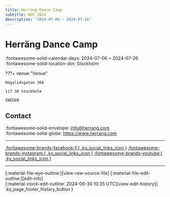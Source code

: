 ```yaml
---
title: Herräng Dance Camp
subtitle: HDC 2024
description: "2024-07-06 ~ 2024-07-26"
---
```


# Herräng Dance Camp 

:fontawesome-solid-calendar-days: 2024-07-06 ~ 2024-07-26  
:fontawesome-solid-location-dot: Stockholm  

???+ venue "Venue"

    Högalidsgatan 36A  
      
    117 30 Stockholm  
      
    SWEDEN  

## Contact

:fontawesome-solid-envelope: <info@herrang.com>  
:fontawesome-solid-globe: <https://www.herrang.com>  

---

 [:fontawesome-brands-facebook-f:{ .ky_social_links_icon }](https://www.facebook.com/herrangdancecamp) [:fontawesome-brands-instagram:{ .ky_social_links_icon }](https://instagram.com/herrangdancecamp) [:fontawesome-brands-youtube:{ .ky_social_links_icon }](https://youtube.com/@herrangdancecamp)

---

<div class="ky_page_footer" markdown>
<div class="ky_page_footer_trailing" markdown="span">
[:material-file-eye-outline:][view-raw-source-file]
[:material-file-edit-outline:][edit-info]
</div>
<div class="ky_page_footer_leading" markdown="span">
[:material-clock-edit-outline: 2024-06-30 10:35 UTC][view-edit-history]{ .ky_page_footer_history_button }
</div>
</div>

[view-raw-source-file]: https://github.com/swingdance/events/blob/main/2024/sv_SE/herrang-dance-camp-2024.json "View Raw Source File"
[edit-info]: https://github.com/swingdance/events/issues/new?assignees=&labels=update+event&projects=&template=03-update_entity.yml&title=%5B2024%2Fsv_SE%5D%20Update%20Event%3A%20Herr%C3%A4ng%20Dance%20Camp&region=sv_SE&year=2024&id=herrang-dance-camp-2024&name=Herr%C3%A4ng%20Dance%20Camp&org_id= "Edit Info"

[view-edit-history]: https://github.com/swingdance/events/commits/main/2024/sv_SE/herrang-dance-camp-2024.json "View Edit History"
